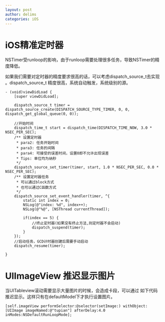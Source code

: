 ```yaml
---
layout: post
author: delims
categories: iOS
---
```


# iOS精准定时器

NSTimer受runloop的影响，由于runloop需要处理很多任务，导致NSTimer的精度降低。

如果我们需要对定时器的精度要求很高的话，可以考虑dispatch_source_t去实现 。dispatch_source_t 精度很高，系统自动触发，系统级别的源。

```
- (void)viewDidLoad {
    [super viewDidLoad];
    
    dispatch_source_t timer = dispatch_source_create(DISPATCH_SOURCE_TYPE_TIMER, 0, 0, dispatch_get_global_queue(0, 0));
    
    //开始时间
    dispatch_time_t start = dispatch_time(DISPATCH_TIME_NOW, 3.0 * NSEC_PER_SEC);
    /** 设置定时器
     * para2: 任务开始时间
     * para3: 任务的间隔
     * para4: 可接受的误差时间，设置0即不允许出现误差
     * Tips: 单位均为纳秒
     */
    dispatch_source_set_timer(timer, start, 1.0 * NSEC_PER_SEC, 0.0 * NSEC_PER_SEC);
    /** 设置定时器任务
     * 可以通过block方式
     * 也可以通过C函数方式
     */
    dispatch_source_set_event_handler(timer, ^{
        static int index = 0;
        NSLog(@"index: %d", index++);
        NSLog(@"%@", [NSThread currentThread]);

        if(index == 5) {
            //终止定时器(如果没有终止方法,则定时器不会启动)
            dispatch_suspend(timer);
        }
    });
    //启动任务，GCD计时器创建后需要手动启动
    dispatch_resume(timer);
    
}

```

# UIImageView 推迟显示图片

当UITableview滚动需要显示大量图片的时候，会造成卡段，可以通过 
如下代码推迟显示。这样只有在defaultModel下才执行设置图片。
```
[self.imageView performSelector:@selector(setImage:) withObject:[UIImage imageNamed:@"tupian"] afterDelay:4.0 inModes:NSDefaultRunLoopMode];

```
